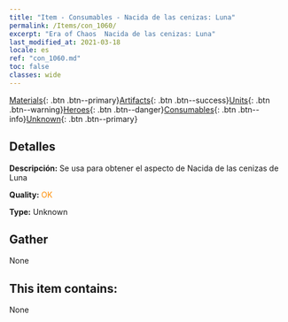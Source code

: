 ```yaml
---
title: "Item - Consumables - Nacida de las cenizas: Luna"
permalink: /Items/con_1060/
excerpt: "Era of Chaos  Nacida de las cenizas: Luna"
last_modified_at: 2021-03-18
locale: es
ref: "con_1060.md"
toc: false
classes: wide
---
```

 [Materials](/es/Items/){: .btn .btn--primary}[Artifacts](/es/Items/Artifacts/){: .btn .btn--success}[Units](/es/Items/Units/){: .btn .btn--warning}[Heroes](/es/Items/Heroes/){: .btn .btn--danger}[Consumables](/es/Items/Consumables/){: .btn .btn--info}[Unknown](/es/Items/Unknown/){: .btn .btn--primary}

## Detalles
 **Descripción:** Se usa para obtener el aspecto de Nacida de las cenizas de Luna

 **Quality:** <span style="color: #FF8C00">OK</span>

 **Type:** Unknown

## Gather

  None

## This item contains:

  None

